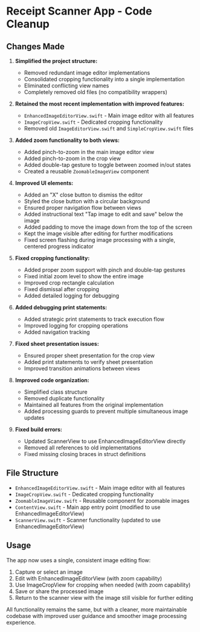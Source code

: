 # Receipt Scanner App - Code Cleanup

## Changes Made

1. **Simplified the project structure:**
   - Removed redundant image editor implementations
   - Consolidated cropping functionality into a single implementation
   - Eliminated conflicting view names
   - Completely removed old files (no compatibility wrappers)

2. **Retained the most recent implementation with improved features:**
   - `EnhancedImageEditorView.swift` - Main image editor with all features
   - `ImageCropView.swift` - Dedicated cropping functionality
   - Removed old `ImageEditorView.swift` and `SimpleCropView.swift` files

3. **Added zoom functionality to both views:**
   - Added pinch-to-zoom in the main image editor view
   - Added pinch-to-zoom in the crop view
   - Added double-tap gesture to toggle between zoomed in/out states
   - Created a reusable `ZoomableImageView` component

4. **Improved UI elements:**
   - Added an "X" close button to dismiss the editor
   - Styled the close button with a circular background
   - Ensured proper navigation flow between views
   - Added instructional text "Tap image to edit and save" below the image
   - Added padding to move the image down from the top of the screen
   - Kept the image visible after editing for further modifications
   - Fixed screen flashing during image processing with a single, centered progress indicator

5. **Fixed cropping functionality:**
   - Added proper zoom support with pinch and double-tap gestures
   - Fixed initial zoom level to show the entire image
   - Improved crop rectangle calculation
   - Fixed dismissal after cropping
   - Added detailed logging for debugging

6. **Added debugging print statements:**
   - Added strategic print statements to track execution flow
   - Improved logging for cropping operations
   - Added navigation tracking

7. **Fixed sheet presentation issues:**
   - Ensured proper sheet presentation for the crop view
   - Added print statements to verify sheet presentation
   - Improved transition animations between views

8. **Improved code organization:**
   - Simplified class structure
   - Removed duplicate functionality
   - Maintained all features from the original implementation
   - Added processing guards to prevent multiple simultaneous image updates

9. **Fixed build errors:**
   - Updated ScannerView to use EnhancedImageEditorView directly
   - Removed all references to old implementations
   - Fixed missing closing braces in struct definitions

## File Structure

- `EnhancedImageEditorView.swift` - Main image editor with all features
- `ImageCropView.swift` - Dedicated cropping functionality
- `ZoomableImageView.swift` - Reusable component for zoomable images
- `ContentView.swift` - Main app entry point (modified to use EnhancedImageEditorView)
- `ScannerView.swift` - Scanner functionality (updated to use EnhancedImageEditorView)

## Usage

The app now uses a single, consistent image editing flow:

1. Capture or select an image
2. Edit with EnhancedImageEditorView (with zoom capability)
3. Use ImageCropView for cropping when needed (with zoom capability)
4. Save or share the processed image
5. Return to the scanner view with the image still visible for further editing

All functionality remains the same, but with a cleaner, more maintainable codebase with improved user guidance and smoother image processing experience.

